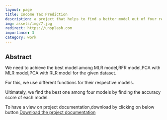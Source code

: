 ```yaml
---
layout: page
title: Income Tax Prediction
description: a project that helps to find a better model out of four regression models to predict the rate of income levels
img: assets/img/7.jpg
redirect: https://unsplash.com
importance: 3
category: work
---
```

<h1 style="font-size:20px;">Abstract</h1>

<p> We need to achieve the best model among MLR model,RFR model,PCA with MLR model,PCA with RLR model for the given dataset. </p>
<p> For this, we use different functions for their respective models. </p>
<p> Ultimately, we find the best one among four models by finding the accuracy score of each model. </p>

<p> To have a view on project documentation,download by clicking on below button
<a href="IncomeTax/PROJECT REPORT FINAL.pptx" download="project">Download the project documentation</a>

